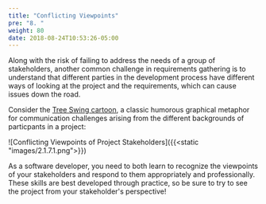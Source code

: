 ```yaml
---
title: "Conflicting Viewpoints"
pre: "8. "
weight: 80
date: 2018-08-24T10:53:26-05:00
---
```


Along with the risk of failing to address the needs of a group of stakeholders, another common challenge in requirements gathering is to understand that different parties in the development process have different ways of looking at the project and the requirements, which can cause issues down the road. 

Consider the [Tree Swing cartoon](https://en.wikipedia.org/wiki/Tree_swing_cartoon), a classic humorous graphical metaphor for communication challenges arising from the different backgrounds of particpants in a project:

![Conflicting Viewpoints of Project Stakeholders]({{<static "images/2.1.7.1.png">}})

As a software developer, you need to both learn to recognize the viewpoints of your stakeholders and respond to them appropriately and professionally.  These skills are best developed through practice, so be sure to try to see the project from your stakeholder's perspective!

